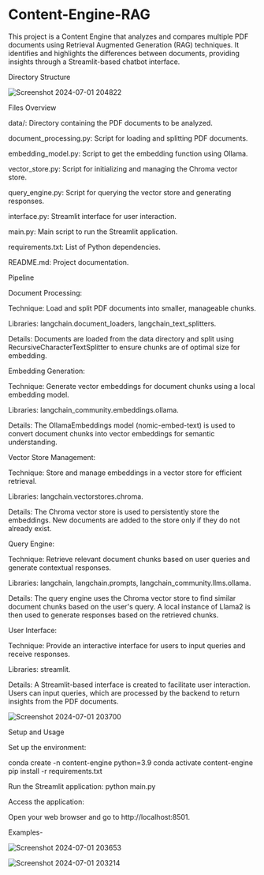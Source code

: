 # Content-Engine-RAG


This project is a Content Engine that analyzes and compares multiple PDF documents using Retrieval Augmented Generation (RAG) techniques. It identifies and highlights the differences between documents, providing insights through a Streamlit-based chatbot interface.



Directory Structure


![Screenshot 2024-07-01 204822](https://github.com/Rhythmbellic/Content-Engine-RAG/assets/92723976/e7a1d4ad-a084-47d7-970d-7e22f8181e79)

    
Files Overview


data/: Directory containing the PDF documents to be analyzed.

document_processing.py: Script for loading and splitting PDF documents.

embedding_model.py: Script to get the embedding function using Ollama.

vector_store.py: Script for initializing and managing the Chroma vector store.

query_engine.py: Script for querying the vector store and generating responses.

interface.py: Streamlit interface for user interaction.

main.py: Main script to run the Streamlit application.

requirements.txt: List of Python dependencies.

README.md: Project documentation.



Pipeline


Document Processing:

Technique: Load and split PDF documents into smaller, manageable chunks.

Libraries: langchain.document_loaders, langchain_text_splitters.

Details: Documents are loaded from the data directory and split using RecursiveCharacterTextSplitter to ensure chunks are of optimal size for embedding.


Embedding Generation:

Technique: Generate vector embeddings for document chunks using a local embedding model.

Libraries: langchain_community.embeddings.ollama.

Details: The OllamaEmbeddings model (nomic-embed-text) is used to convert document chunks into vector embeddings for semantic understanding.


Vector Store Management:

Technique: Store and manage embeddings in a vector store for efficient retrieval.

Libraries: langchain.vectorstores.chroma.

Details: The Chroma vector store is used to persistently store the embeddings. New documents are added to the store only if they do not already exist.


Query Engine:

Technique: Retrieve relevant document chunks based on user queries and generate contextual responses.

Libraries: langchain, langchain.prompts, langchain_community.llms.ollama.

Details: The query engine uses the Chroma vector store to find similar document chunks based on the user's query. A local instance of Llama2 is then used to generate responses based on the retrieved chunks.


User Interface:

Technique: Provide an interactive interface for users to input queries and receive responses.

Libraries: streamlit.

Details: A Streamlit-based interface is created to facilitate user interaction. Users can input queries, which are processed by the backend to return insights from the PDF documents.


![Screenshot 2024-07-01 203700](https://github.com/Rhythmbellic/Content-Engine-RAG/assets/92723976/20628707-d54c-4b1b-b3ac-d846200e0e93)



Setup and Usage


Set up the environment:

conda create -n content-engine python=3.9
conda activate content-engine
pip install -r requirements.txt



Run the Streamlit application:
python main.py


Access the application:

Open your web browser and go to http://localhost:8501.


Examples-

![Screenshot 2024-07-01 203653](https://github.com/Rhythmbellic/Content-Engine-RAG/assets/92723976/242a9eaa-9c6b-496f-aebd-6b7371d8a0c6)

![Screenshot 2024-07-01 203214](https://github.com/Rhythmbellic/Content-Engine-RAG/assets/92723976/d1980bd0-3015-42c1-82f0-e72107494423)



